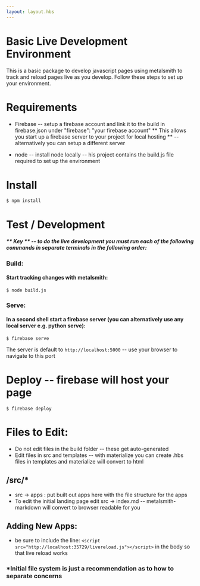 ```yaml
---
layout: layout.hbs
---
```


# Basic Live Development Environment

This is a basic package to develop javascript pages using metalsmith to 
track and reload pages live as you develop.  Follow these steps to set up your 
environment.

# Requirements
* Firebase -- setup a firebase account and link it to the build in firebase.json under "firebase": "your firebase account"
** This allows you start up a firebase server to your project for local hosting ** -- alternatively you can setup a different server

* node -- install node locally -- his project contains the build.js file required to set up the environment

# Install

    $ npm install

# Test / Development
##### ** Key ** -- to do the live development you must run each of the following commands in separate terminals in the following order: 

### Build:
#### Start tracking changes with metalsmith:
	$ node build.js 

### Serve:
#### In a second shell start a firebase server (you can alternatively use any local server e.g. python serve): 
	$ firebase serve	

The server is default to `http://localhost:5000` -- use your browser to navigate to this port

# Deploy -- firebase will host your page 

	$ firebase deploy

# Files to Edit:
* Do not edit files in the build folder -- these get auto-generated 
* Edit files in src and templates -- with materialize you can create .hbs files in templates and materialize will convert to html

## /src/*
* src -> apps : put built out apps here with the file structure for the apps
* To edit the initial landing page edit src -> index.md -- metalsmith-markdown will convert to browser readable for you

## Adding New Apps: 
* be sure to include the line: `<script src="http://localhost:35729/livereload.js"></script>` in the body so that live reload works

### *Initial file system is just a recommendation as to how to separate concerns